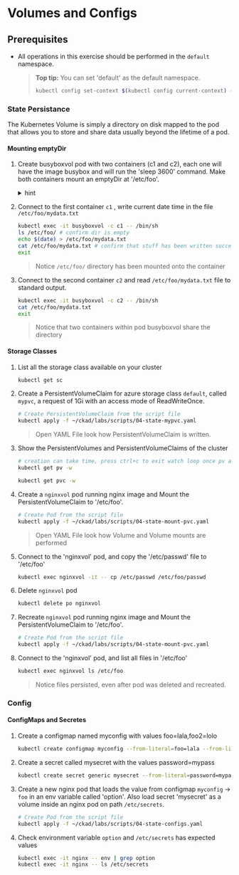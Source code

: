 # Volumes and Configs

## Prerequisites

* All operations in this exercise should be performed in the ```default``` namespace.

    >**Top tip:** You can set 'default' as the default namespace.
    > ```bash
    > kubectl config set-context $(kubectl config current-context) --namespace=default
    > ```

### State Persistance

The Kubernetes Volume is simply a directory on disk mapped to the pod that allows you to store and share data usually beyond the lifetime of a pod.

#### Mounting emptyDir

1. Create busyboxvol pod with two containers (c1 and c2), each one will have the image busybox and will run the 'sleep 3600' command. Make both containers mount an emptyDir at '/etc/foo'.

    <details><summary>hint</summary>
    <p>
        
    ```YAML
    apiVersion: v1
    kind: Pod
    metadata:
    name: nginx
    spec:
    volumes: # specify the volumes
    - name: myvolume # this name will be used for reference inside the container
        secret: # we want a secret
        secretName: mysecret # name of the secret - this must already exist on pod creation

    containers:
    - image: nginx
        imagePullPolicy: IfNotPresent
        name: nginx

        volumeMounts: # your volume mounts are listed here
        - name: myvolume # the name that you specified in pod.spec.volumes.name
        mountPath: /etc/secrets # the path inside your container   

        env:
        - name: option # name of the env variable
        valueFrom:
            configMapKeyRef:
            name: myconfig # name of config map
            key: foo # name of the entity in config map

        resources:
        limits:
        memory: "64Mi"
        cpu: "100m"
    ```

    </p>
    </details>

1. Connect to the first container ```c1```  , write current date time in the file ```/etc/foo/mydata.txt```

    ```bash
    kubectl exec -it busyboxvol -c c1 -- /bin/sh
    ls /etc/foo/ # confirm dir is empty
    echo $(date) > /etc/foo/mydata.txt
    cat /etc/foo/mydata.txt # confirm that stuff has been written successfully
    exit
    ```

    > Notice ```/etc/foo/``` directory has been mounted onto the container

1. Connect to the second container ```c2``` and read ```/etc/foo/mydata.txt``` file to standard output.

    ```bash
    kubectl exec -it busyboxvol -c c2 -- /bin/sh
    cat /etc/foo/mydata.txt
    exit
    ```

    > Notice that two containers within pod busyboxvol share the directory

#### Storage Classes

1. List all the storage class available on your cluster

    ```bash
    kubectl get sc
    ```

1. Create a PersistentVolumeClaim for azure storage class ```default```, called ```mypvc```, a request of 1Gi with an access mode of ReadWriteOnce.

    ```bash
    # Create PersistentVolumeClaim from the script file
    kubectl apply -f ~/ckad/labs/scripts/04-state-mypvc.yaml
    ```

    > Open YAML File look how PersistentVolumeClaim   is written.

1. Show the PersistentVolumes and PersistentVolumeClaims of the cluster

    ```bash
    # creation can take time, press ctrl+c to exit watch loop once pv and pvc are created
    kubectl get pv -w
    ```
  
    ```bash
    kubectl get pvc -w
    ```

1. Create a ```nginxvol``` pod running nginx image and Mount the PersistentVolumeClaim to '/etc/foo'.

    ```bash
    # Create Pod from the script file
    kubectl apply -f ~/ckad/labs/scripts/04-state-mount-pvc.yaml
    ```

   > Open YAML File look how Volume and Volume mounts are performed

1. Connect to the 'nginxvol' pod, and copy the '/etc/passwd' file to '/etc/foo'

    ```bash
    kubectl exec nginxvol -it -- cp /etc/passwd /etc/foo/passwd
    ```

1. Delete ```nginxvol``` pod

    ```bash
    kubectl delete po nginxvol
    ```

1. Recreate ```nginxvol``` pod running nginx image and Mount the PersistentVolumeClaim to '/etc/foo'.

    ```bash
    # Create Pod from the script file
    kubectl apply -f ~/ckad/labs/scripts/04-state-mount-pvc.yaml
    ```

1. Connect to the 'nginxvol' pod, and list all files in '/etc/foo'

    ```bash
    kubectl exec nginxvol ls /etc/foo
    ```

    > Notice files persisted, even after pod was deleted and recreated.

### Config

#### ConfigMaps and Secretes

1. Create a configmap named myconfig with values foo=lala,foo2=lolo

    ```bash
    kubectl create configmap myconfig --from-literal=foo=lala --from-literal=foo2=lolo
    ```

1. Create a secret called mysecret with the values password=mypass

    ```bash
    kubectl create secret generic mysecret --from-literal=password=mypass
    ```

1. Create a new nginx pod that loads the value from configmap ```myconfig``` ->  ```foo``` in an env variable called 'option'. Also load secret 'mysecret' as a volume inside an nginx pod on path ```/etc/secrets```.

    ```bash
    # Create Pod from the script file
    kubectl apply -f ~/ckad/labs/scripts/04-state-configs.yaml
    ```

1. Check environment variable ```option``` and ```/etc/secrets``` has expected values

    ```bash
    kubectl exec -it nginx -- env | grep option
    kubectl exec -it nginx -- ls /etc/secrets
    ```

